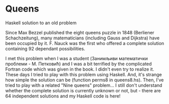 # Queens
Haskell solution to an old problem

Since Max Bezzel published the eight queens puzzle in 1848 (Berliener Schachzeitung), many matematicians (including Gauss and Dijkstra) have been occupied by it. F. Nauck was the first who offered a complete solution containing 92 dependant possibilities.

I met this problem when I was a student (Занимљиви математички проблеми - М. Петковић) and I was a bit terrified by the complicated Fortran code which was given in the book. I didn't even try to realize it. These days I tried to play with this problem using Haskell. And, it's strange how simple the solution can be (function perms8 in queens8.hs). Then, I've tried to play with a related "Nine queens" problem... I still don't understand whether the complete solution is currently unknown or not, but - there are 64 independent solutions and my Haskell code is here!

